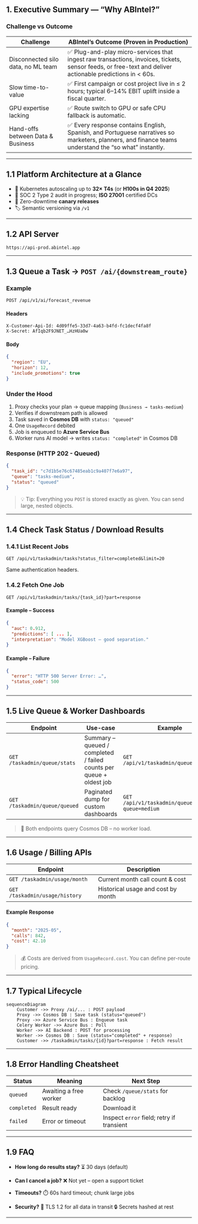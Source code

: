 ## 1. Executive Summary — “Why ABIntel?”

### Challenge vs Outcome

| **Challenge**                      | **ABIntel’s Outcome (Proven in Production)**                                                                                                            |
| ---------------------------------- | ------------------------------------------------------------------------------------------------------------------------------------------------------- |
| Disconnected silo data, no ML team | ✅ Plug-and-play micro-services that ingest raw transactions, invoices, tickets, sensor feeds, or free-text and deliver actionable predictions in < 60s. |
| Slow time-to-value                 | ✅ First campaign or cost project live in ≤ 2 hours; typical 6–14% EBIT uplift inside a fiscal quarter.                                                  |
| GPU expertise lacking              | ✅ Route switch to GPU or safe CPU fallback is automatic.                                                                                                |
| Hand-offs between Data & Business  | ✅ Every response contains English, Spanish, and Portuguese narratives so marketers, planners, and finance teams understand the “so what” instantly.     |

---

## 1.1 Platform Architecture at a Glance

* 🧩 Kubernetes autoscaling up to **32× T4s** (or **H100s in Q4 2025**)
* 🔐 SOC 2 Type 2 audit in progress; **ISO 27001** certified DCs
* 🚀 Zero-downtime **canary releases**
* 🏷️ Semantic versioning via `/v1`

---

## 1.2 API Server

```
https://api-prod.abintel.app
```

---

## 1.3 Queue a Task → `POST /ai/{downstream_route}`

### Example

```http
POST /api/v1/ai/forecast_revenue
```

#### Headers

```http
X-Customer-Api-Id: 4d09ffe5-33d7-4a63-b4fd-fc1decf4fa8f
X-Secret: AfIqb2F9JNET_…HzHUa0w
```

#### Body

```json
{
  "region": "EU",
  "horizon": 12,
  "include_promotions": true
}
```

### Under the Hood

1. Proxy checks your plan → queue mapping (`Business → tasks-medium`)
2. Verifies if downstream path is allowed
3. Task saved in **Cosmos DB** with `status: "queued"`
4. One `UsageRecord` debited
5. Job is enqueued to **Azure Service Bus**
6. Worker runs AI model → writes `status: "completed"` in Cosmos DB

### Response (HTTP 202 - Queued)

```json
{
  "task_id": "c7d1b5e76c67485eab1c9a407f7e6a97",
  "queue": "tasks-medium",
  "status": "queued"
}
```

> 💡 Tip: Everything you `POST` is stored exactly as given. You can send large, nested objects.

---

## 1.4 Check Task Status / Download Results

### 1.4.1 List Recent Jobs

```http
GET /api/v1/taskadmin/tasks?status_filter=completed&limit=20
```

Same authentication headers.

### 1.4.2 Fetch One Job

```http
GET /api/v1/taskadmin/tasks/{task_id}?part=response
```

#### Example – Success

```json
{
  "auc": 0.912,
  "predictions": [ ... ],
  "interpretation": "Model XGBoost – good separation."
}
```

#### Example – Failure

```json
{
  "error": "HTTP 500 Server Error: …",
  "status_code": 500
}
```

---

## 1.5 Live Queue & Worker Dashboards

| **Endpoint**                  | **Use-case**                                                        | **Example**                                       |
| ----------------------------- | ------------------------------------------------------------------- | ------------------------------------------------- |
| `GET /taskadmin/queue/stats`  | Summary – queued / completed / failed counts per queue + oldest job | `GET /api/v1/taskadmin/queue/stats`               |
| `GET /taskadmin/queue/queued` | Paginated dump for custom dashboards                                | `GET /api/v1/taskadmin/queue/queued?queue=medium` |

> 🧠 Both endpoints query Cosmos DB – no worker load.

---

## 1.6 Usage / Billing APIs

| Endpoint                       | Description                        |
| ------------------------------ | ---------------------------------- |
| `GET /taskadmin/usage/month`   | Current month call count & cost    |
| `GET /taskadmin/usage/history` | Historical usage and cost by month |

#### Example Response

```json
{
  "month": "2025-05",
  "calls": 842,
  "cost": 42.10
}
```

> 💰 Costs are derived from `UsageRecord.cost`. You can define per-route pricing.

---

## 1.7 Typical Lifecycle

```
sequenceDiagram
    Customer ->> Proxy /ai/... : POST payload
    Proxy ->> Cosmos DB : Save task (status="queued")
    Proxy ->> Azure Service Bus : Enqueue task
    Celery Worker ->> Azure Bus : Poll
    Worker ->> AI Backend : POST for processing
    Worker ->> Cosmos DB : Save (status="completed" + response)
    Customer ->> /taskadmin/tasks/{id}?part=response : Fetch result
```

---

## 1.8 Error Handling Cheatsheet

| **Status**  | **Meaning**            | **Next Step**                             |
| ----------- | ---------------------- | ----------------------------------------- |
| `queued`    | Awaiting a free worker | Check `/queue/stats` for backlog          |
| `completed` | Result ready           | Download it                               |
| `failed`    | Error or timeout       | Inspect `error` field; retry if transient |

---

## 1.9 FAQ

* **How long do results stay?**
  ⏳ 30 days (default)

* **Can I cancel a job?**
  ❌ Not yet – open a support ticket

* **Timeouts?**
  ⏱️ 60s hard timeout; chunk large jobs

* **Security?**
  🔐 TLS 1.2 for all data in transit
  🔒 Secrets hashed at rest

---
